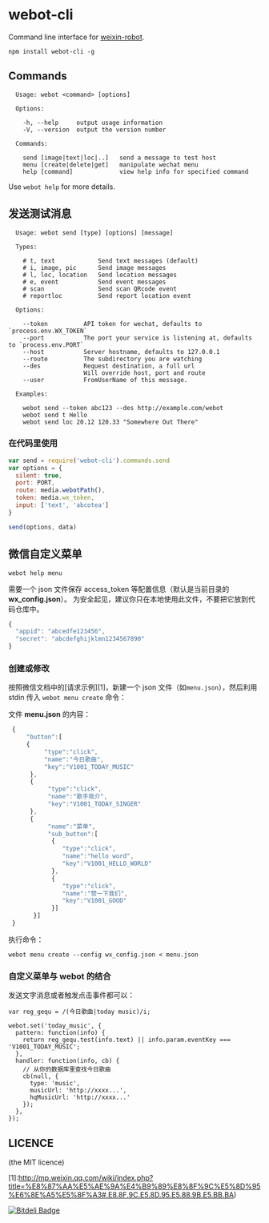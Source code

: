 # webot-cli

Command line interface for [weixin-robot](https://github.com/node-webot/weixin-robot).

    npm install webot-cli -g

## Commands

```man
  Usage: webot <command> [options]

  Options:

    -h, --help     output usage information
    -V, --version  output the version number

  Commands:

    send [image|text|loc|..]   send a message to test host
    menu [create|delete|get]   manipulate wechat menu
    help [command]             view help info for specified command
```

Use `webot help` for more details.

## 发送测试消息

```man
  Usage: webot send [type] [options] [message]

  Types:

    # t, text            Send text messages (default)
    # i, image, pic      Send image messages
    # l, loc, location   Send location messages
    # e, event           Send event messages
    # scan               Send scan QRcode event
    # reportloc          Send report location event

  Options:

    --token          API token for wechat, defaults to `process.env.WX_TOKEN`
    --port           The port your service is listening at, defaults to `process.env.PORT`
    --host           Server hostname, defaults to 127.0.0.1
    --route          The subdirectory you are watching
    --des            Request destination, a full url
                     Will override host, port and route
    --user           FromUserName of this message.

  Examples:

    webot send --token abc123 --des http://example.com/webot
    webot send t Hello
    webot send loc 20.12 120.33 "Somewhere Out There"
```

### 在代码里使用

```javascript
var send = require('webot-cli').commands.send
var options = {
  silent: true,
  port: PORT,
  route: media.webotPath(),
  token: media.wx_token,
  input: ['text', 'abcotea']
}

send(options, data)
```

## 微信自定义菜单

    webot help menu

需要一个 json 文件保存 access_token 等配置信息（默认是当前目录的 **wx_config.json**）。
为安全起见，建议你只在本地使用此文件，不要把它放到代码仓库中。

```javascript
{
  "appid": "abcedfe123456",
  "secret": "abcdefghijklmn1234567890"
}
```

### 创建或修改

按照微信文档中的[请求示例][1]，新建一个 json 文件（如`menu.json`），然后利用 stdin 传入 `webot menu create` 命令：

文件 **menu.json** 的内容：

```javascript
 {
     "button":[
     {  
          "type":"click",
          "name":"今日歌曲",
          "key":"V1001_TODAY_MUSIC"
      },
      {
           "type":"click",
           "name":"歌手简介",
           "key":"V1001_TODAY_SINGER"
      },
      {
           "name":"菜单",
           "sub_button":[
            {
               "type":"click",
               "name":"hello word",
               "key":"V1001_HELLO_WORLD"
            },
            {
               "type":"click",
               "name":"赞一下我们",
               "key":"V1001_GOOD"
            }]
       }]
 }
```

执行命令：

    webot menu create --config wx_config.json < menu.json

### 自定义菜单与 webot 的结合

发送文字消息或者触发点击事件都可以：

```
var reg_gequ = /(今日歌曲|today music)/i;

webot.set('today_music', {
  pattern: function(info) {
    return reg_gequ.test(info.text) || info.param.eventKey === 'V1001_TODAY_MUSIC';
  },
  handler: function(info, cb) {
    // 从你的数据库里查找今日歌曲
    cb(null, {
      type: 'music',
      musicUrl: 'http://xxxx...',
      hqMusicUrl: 'http://xxxx...'
    });
  },
});
```

## LICENCE

(the MIT licence)

[1]:http://mp.weixin.qq.com/wiki/index.php?title=%E8%87%AA%E5%AE%9A%E4%B9%89%E8%8F%9C%E5%8D%95%E6%8E%A5%E5%8F%A3#.E8.8F.9C.E5.8D.95.E5.88.9B.E5.BB.BA)


[![Bitdeli Badge](https://d2weczhvl823v0.cloudfront.net/node-webot/webot-cli/trend.png)](https://bitdeli.com/free "Bitdeli Badge")

